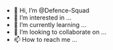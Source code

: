 - 👋 Hi, I’m @Defence-Squad
- 👀 I’m interested in ...
- 🌱 I’m currently learning ...
- 💞️ I’m looking to collaborate on ...
- 📫 How to reach me ...

<!---
Defence-Squad/Defence-Squad is a ✨ special ✨ repository because its `README.md` (this file) appears on your GitHub profile.
You can click the Preview link to take a look at your changes.
--->

